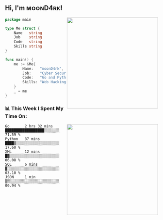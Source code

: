 <h2> Hi, I'm ᴍᴏᴏɴD4ʀᴋ!</h2>
<img align='right' src="https://github-readme-stats.vercel.app/api?username=moond4rk&show_icons=true&theme=radical" width="300">


```go
package main

type Me struct {
	Name   string
	Job    string
	Code   string
	Skills string
}

func main() {
	me := &Me{
		Name:   "moonD4rk",
		Job:    "Cyber Security Engineer",
		Code:   "Go and Python and Others",
		Skills: "Web Hacking ^o^",
	}
	_ = me
}
```



<h3>📊 This Week I Spent My Time On:</h3>
<img align='right' src="https://spotify-github-profile.vercel.app/api/view?uid=dayjackson56081&cover_image=true&theme=novatorem" width="300">

<!--START_SECTION:waka-->
```text
Go       2 hrs 32 mins   ██████████████████░░░░░░░   71.59 % 
Python   37 mins         ████▒░░░░░░░░░░░░░░░░░░░░   17.60 % 
XML      12 mins         █▓░░░░░░░░░░░░░░░░░░░░░░░   06.08 % 
SQL      6 mins          ▓░░░░░░░░░░░░░░░░░░░░░░░░   03.10 % 
JSON     1 min           ▒░░░░░░░░░░░░░░░░░░░░░░░░   00.94 % 
```
<!--END_SECTION:waka-->

